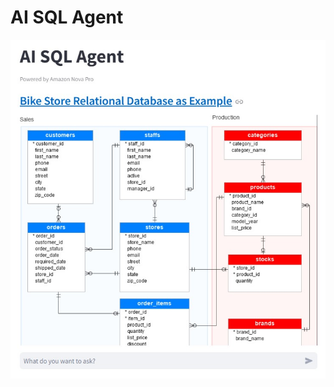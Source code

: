 # AI SQL Agent

![ai_sql_agent](https://github.com/tonytsoi/SQL_agent/blob/main/ai_sql_agent.jpg?raw=true)
